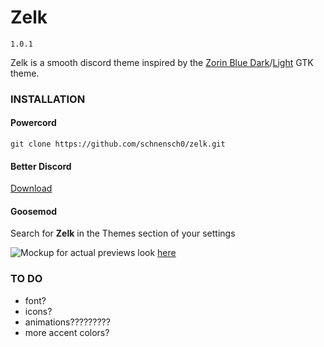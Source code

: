 # Zelk

`1.0.1`

Zelk is a smooth discord theme inspired by the [Zorin Blue Dark](https://github.com/ZorinOS/zorin-desktop-themes/tree/master/ZorinBlue-Dark)/[Light](https://github.com/ZorinOS/zorin-desktop-themes/tree/master/ZorinBlue-Light) GTK theme.

### INSTALLATION
#### Powercord
`git clone https://github.com/schnensch0/zelk.git`

#### Better Discord
[Download](https://betterdiscord.app/Download?id=300)

#### Goosemod
Search for **Zelk** in the Themes section of your settings

![Mockup](https://raw.githubusercontent.com/schnensch0/zelk/main/preview/mockup.png)
for actual previews look [here](https://github.com/schnensch0/zelk/tree/main/preview)

### TO DO
* font?
* icons?
* animations?????????
* more accent colors?
